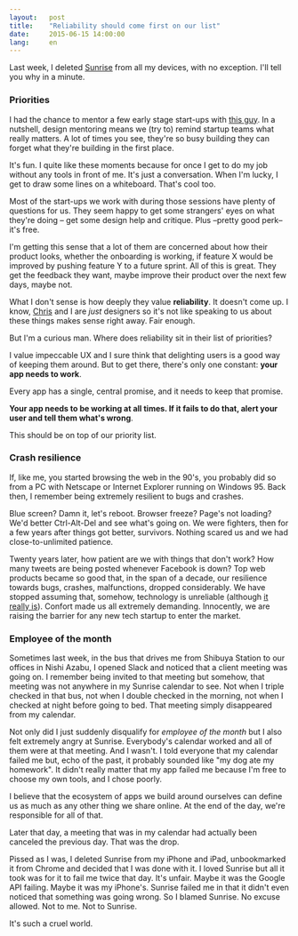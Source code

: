 ```yaml
---
layout:   post
title:    "Reliability should come first on our list"
date:     2015-06-15 14:00:00
lang:     en
---
```


Last week, I deleted [Sunrise](https://calendar.sunrise.am/) from all my devices, with no exception. I'll tell you why in a minute.

### Priorities

I had the chance to mentor a few early stage start-ups with [this guy](http://www.twitter.com/cpalmieri). In a nutshell, design mentoring means we (try to) remind startup teams what really matters. A lot of times you see, they're so busy building they can forget what they're building in the first place.

It's fun. I quite like these moments because for once I get to do my job without any tools in front of me. It's just a conversation. When I'm lucky, I get to draw some lines on a whiteboard. That's cool too.

Most of the start-ups we work with during those sessions have plenty of questions for us. They seem happy to get some strangers' eyes on what they're doing – get some design help and critique. Plus –pretty good perk– it's free.

I'm getting this sense that a lot of them are concerned about how their product looks, whether the onboarding is working, if feature X would be improved by pushing feature Y to a future sprint. All of this is great. They get the feedback they want, maybe improve their product over the next few days, maybe not.

What I don't sense is how deeply they value **reliability**. It doesn't come up. I know, [Chris](http://www.twitter.com/cpalmieri) and I are *just* designers so it's not like speaking to us about these things makes sense right away. Fair enough.

But I'm a curious man. Where does reliability sit in their list of priorities?

I value impeccable UX and I sure think that delighting users is a good way of keeping them around. But to get there, there's only one constant: **your app needs to work**.

Every app has a single, central promise, and it needs to keep that promise.

**Your app needs to be working at all times. If it fails to do that, alert your user and tell them what's wrong**.

This should be on top of our priority list.

### Crash resilience

If, like me, you started browsing the web in the 90's, you probably did so from a PC with Netscape or Internet Explorer running on Windows 95. Back then, I remember being extremely resilient to bugs and crashes.

Blue screen? Damn it, let's reboot. Browser freeze? Page's not loading? We'd better Ctrl-Alt-Del and see what's going on. We were fighters, then for a few years after things got better, survivors. Nothing scared us and we had close-to-unlimited patience.

Twenty years later, how patient are we with things that don't work? How many tweets are being posted whenever Facebook is down? Top web products became so good that, in the span of a decade, our resilience towards bugs, crashes, malfunctions, dropped considerably. We have stopped assuming that, somehow, technology is unreliable (although [it really is](https://medium.com/message/everything-is-broken-81e5f33a24e1)). Confort made us all extremely demanding. Innocently, we are raising the barrier for any new tech startup to enter the market.

### Employee of the month

Sometimes last week, in the bus that drives me from Shibuya Station to our offices in Nishi Azabu, I opened Slack and noticed that a client meeting was going on. I remember being invited to that meeting but somehow, that meeting was not anywhere in my Sunrise calendar to see. Not when I triple checked in that bus, not when I double checked in the morning, not when I checked at night before going to bed. That meeting simply disappeared from my calendar.

Not only did I just suddenly disqualify for *employee of the month* but I also felt extremely angry at Sunrise. Everybody's calendar worked and all of them were at that meeting. And I wasn't. I told everyone that my calendar failed me but, echo of the past, it probably sounded like "my dog ate my homework". It didn't really matter that my app failed me because I'm free to choose my own tools, and I chose poorly.

I believe that the ecosystem of apps we build around ourselves can define us as much as any other thing we share online. At the end of the day, we're responsible for all of that.

Later that day, a meeting that was in my calendar had actually been canceled the previous day. That was the drop.

Pissed as I was, I deleted Sunrise from my iPhone and iPad, unbookmarked it from Chrome and decided that I was done with it. I loved Sunrise but all it took was for it to fail me twice that day. It's unfair. Maybe it was the Google API failing. Maybe it was my iPhone's. Sunrise failed me in that it didn't even noticed that something was going wrong. So I blamed Sunrise. No excuse allowed. Not to me. Not to Sunrise.

It's such a cruel world.















